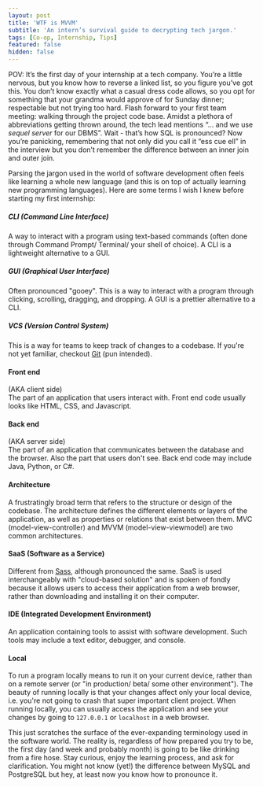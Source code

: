 ```yaml
---
layout: post
title: 'WTF is MVVM'
subtitle: 'An intern’s survival guide to decrypting tech jargon.'
tags: [Co-op, Internship, Tips]
featured: false
hidden: false
---
```


POV: It’s the first day of your internship at a tech company. You’re a little nervous, but you know how to reverse a linked list, so you figure you’ve got this. You don’t know exactly what a casual dress code allows, so you opt for something that your grandma would approve of for Sunday dinner; respectable but not trying too hard. Flash forward to your first team meeting: walking through the project code base. Amidst a plethora of abbreviations getting thrown around, the tech lead mentions “... and we use _sequel server_ for our DBMS”. Wait - that’s how SQL is pronounced? Now you’re panicking, remembering that not only did you call it “ess cue ell” in the interview but you don’t remember the difference between an inner join and outer join.

Parsing the jargon used in the world of software development often feels like learning a whole new language (and this is on top of actually learning new programming languages). Here are some terms I wish I knew before starting my first internship:

##### CLI (Command Line Interface)
A way to interact with a program using text-based commands (often done through Command Prompt/ Terminal/ your shell of choice). A CLI is a lightweight alternative to a GUI.

##### GUI (Graphical User Interface)
Often pronounced "gooey". This is a way to interact with a program through clicking, scrolling, dragging, and dropping. A GUI is a prettier alternative to a CLI.

##### VCS (Version Control System)
This is a way for teams to keep track of changes to a codebase. If you're not yet familiar, checkout [Git](https://git-scm.com) (pun intended).

#### Front end
(AKA client side)\
The part of an application that users interact with. Front end code usually looks like HTML, CSS, and Javascript.

#### Back end
(AKA server side)\
The part of an application that communicates between the database and the browser. Also the part that users don't see. Back end code may include Java, Python, or C#.

#### Architecture
A frustratingly broad term that refers to the structure or design of the codebase. The architecture defines the different elements or layers of the application, as well as properties or relations that exist between them. MVC (model-view-controller) and MVVM (model-view-viewmodel) are two common architectures.

#### SaaS (Software as a Service)
Different from [Sass](https://sass-lang.com/), although pronounced the same. SaaS is used interchangeably with "cloud-based solution" and is spoken of fondly because it allows users to access their application from a web browser, rather than downloading and installing it on their computer.

#### IDE (Integrated Development Environment)
An application containing tools to assist with software development. Such tools may include a text editor, debugger, and console.

#### Local
To run a program locally means to run it on your current device, rather than on a remote server (or "in production/ beta/ some other environment"). The beauty of running locally is that your changes affect only your local device, i.e. you're not going to crash that super important client project. When running locally, you can usually access the application and see your changes by going to `127.0.0.1` or `localhost` in a web browser.

This just scratches the surface of the ever-expanding terminology used in the software world. The reality is, regardless of how prepared you try to be, the first day (and week and probably month) is going to be like drinking from a fire hose. Stay curious, enjoy the learning process, and ask for clarification. You might not know (yet!) the difference between MySQL and PostgreSQL but hey, at least now you know how to pronounce it. 

